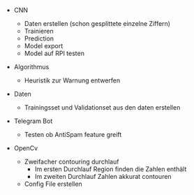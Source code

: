 - CNN
    - Daten erstellen (schon gesplittete einzelne Ziffern)
    - Trainieren
    - Prediction
    - Model export
    - Model auf RPI testen

- Algorithmus
    - Heuristik zur Warnung entwerfen
    
- Daten 
    - Trainingsset und Validationset aus den daten erstellen
    
- Telegram Bot
    - Testen ob AntiSpam feature greift
  
- OpenCv
  - Zweifacher contouring durchlauf
      - Im ersten Durchlauf Region finden die Zahlen enthält
      - Im zweiten Durchlauf Zahlen akkurat contouren
  - Config File erstellen